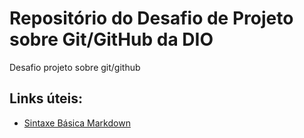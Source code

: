 # Repositório do Desafio de Projeto sobre Git/GitHub da DIO

Desafio projeto sobre git/github

## Links úteis:
* [Sintaxe Básica Markdown](https://www.markdownguide.org/basic-syntax/)
